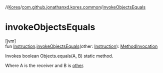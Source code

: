 //[Kores](../../index.md)/[com.github.jonathanxd.kores.common](index.md)/[invokeObjectsEquals](invoke-objects-equals.md)

# invokeObjectsEquals

[jvm]\
fun [Instruction](../com.github.jonathanxd.kores/-instruction/index.md).[invokeObjectsEquals](invoke-objects-equals.md)(other: [Instruction](../com.github.jonathanxd.kores/-instruction/index.md)): [MethodInvocation](../com.github.jonathanxd.kores.base/-method-invocation/index.md)

Invokes boolean Objects.equals(A, B) static method.

Where A is the receiver and B is [other](invoke-objects-equals.md).

